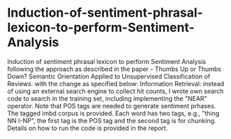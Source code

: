 # Induction-of-sentiment-phrasal-lexicon-to-perform-Sentiment-Analysis
Induction of sentiment phrasal lexicon to perform Sentiment Analysis following the approach as described in the paper - Thumbs Up or Thumbs Down? Semantic Orientation Applied to Unsupervised Classification of Reviews. with the change as specified below:
Information Retrieval: instead of using an external search engine to collect hit counts, I wrote own search code to search in the training set, including implementing
the "NEAR" operator. Note that POS tags are needed to generate sentiment prhases. The tagged imbd corpus is provided. Each word has two tags, e.g., "thing NN I-NP", the first tag is the POS tag and the second tag is for chunking. Details on how to run the code is provided in the report.
